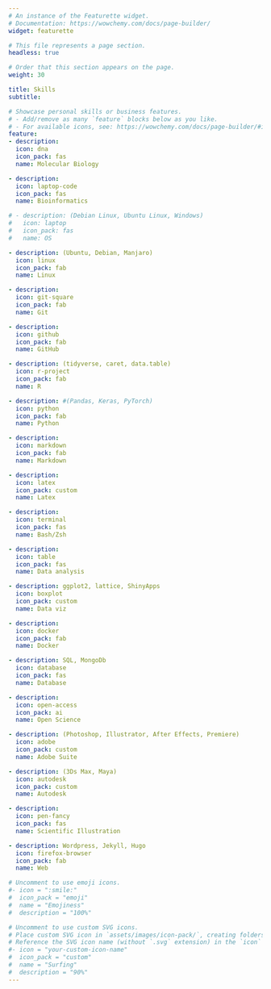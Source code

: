```yaml
---
# An instance of the Featurette widget.
# Documentation: https://wowchemy.com/docs/page-builder/
widget: featurette

# This file represents a page section.
headless: true

# Order that this section appears on the page.
weight: 30

title: Skills
subtitle:

# Showcase personal skills or business features.
# - Add/remove as many `feature` blocks below as you like.
# - For available icons, see: https://wowchemy.com/docs/page-builder/#icons
feature:
- description:
  icon: dna
  icon_pack: fas
  name: Molecular Biology

- description: 
  icon: laptop-code
  icon_pack: fas
  name: Bioinformatics

# - description: (Debian Linux, Ubuntu Linux, Windows) 
#   icon: laptop
#   icon_pack: fas
#   name: OS 

- description: (Ubuntu, Debian, Manjaro)
  icon: linux
  icon_pack: fab
  name: Linux

- description: 
  icon: git-square
  icon_pack: fab
  name: Git

- description: 
  icon: github
  icon_pack: fab
  name: GitHub  

- description: (tidyverse, caret, data.table) 
  icon: r-project
  icon_pack: fab
  name: R

- description: #(Pandas, Keras, PyTorch)
  icon: python
  icon_pack: fab
  name: Python

- description:
  icon: markdown
  icon_pack: fab
  name: Markdown

- description:
  icon: latex
  icon_pack: custom
  name: Latex

- description: 
  icon: terminal
  icon_pack: fas
  name: Bash/Zsh

- description:
  icon: table
  icon_pack: fas
  name: Data analysis

- description: ggplot2, lattice, ShinyApps
  icon: boxplot
  icon_pack: custom
  name: Data viz

- description:  
  icon: docker
  icon_pack: fab
  name: Docker 

- description: SQL, MongoDb
  icon: database
  icon_pack: fas
  name: Database

- description: 
  icon: open-access
  icon_pack: ai
  name: Open Science

- description: (Photoshop, Illustrator, After Effects, Premiere)
  icon: adobe
  icon_pack: custom
  name: Adobe Suite 

- description: (3Ds Max, Maya)
  icon: autodesk
  icon_pack: custom
  name: Autodesk

- description: 
  icon: pen-fancy
  icon_pack: fas
  name: Scientific Illustration

- description: Wordpress, Jekyll, Hugo
  icon: firefox-browser
  icon_pack: fab
  name: Web  

# Uncomment to use emoji icons.
#- icon = ":smile:"
#  icon_pack = "emoji"
#  name = "Emojiness"
#  description = "100%"  

# Uncomment to use custom SVG icons.
# Place custom SVG icon in `assets/images/icon-pack/`, creating folders if necessary.
# Reference the SVG icon name (without `.svg` extension) in the `icon` field.
#- icon = "your-custom-icon-name"
#  icon_pack = "custom"
#  name = "Surfing"
#  description = "90%"
---
```

